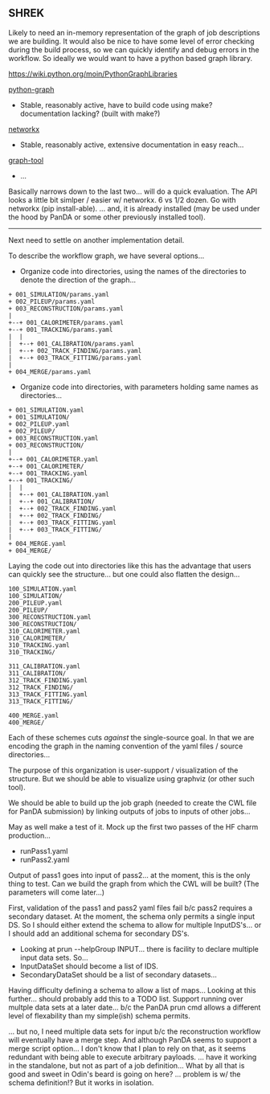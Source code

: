 SHREK
---
Likely to need an in-memory representation of the graph of job descriptions we are building.  It would also be nice to have some level of error checking during the build process, so we can quickly identify and debug errors in the workflow.  So ideally we would want to have a python based graph library.

https://wiki.python.org/moin/PythonGraphLibraries

[python-graph](https://github.com/Shoobx/python-graph)
- Stable, reasonably active, have to build code using make? documentation lacking?  (built with make?)

[networkx](https://networkx.org/)
- Stable, reasonably active, extensive documentation in easy reach...

[graph-tool](https://graph-tool.skewed.de/)
- ... 

Basically narrows down to the last two... will do a quick evaluation.  The API looks a little bit simlper / easier w/ networkx.  6 vs 1/2 dozen.  Go with networkx (pip install-able).
... and, it is already installed (may be used under the hood by PanDA or some other previously installed tool).

---

Next need to settle on another implementation detail.

To describe the workflow graph, we have several options...

- Organize code into directories, using the names of the directories to denote the direction of the graph...

```
+ 001_SIMULATION/params.yaml
+ 002_PILEUP/params.yaml
+ 003_RECONSTRUCTION/params.yaml
|
+--+ 001_CALORIMETER/params.yaml
+--+ 001_TRACKING/params.yaml
|  |
|  +--+ 001_CALIBRATION/params.yaml
|  +--+ 002_TRACK_FINDING/params.yaml
|  +--+ 003_TRACK_FITTING/params.yaml
|
+ 004_MERGE/params.yaml                   
```

- Organize code into directories, with parameters holding same names as directories...

```
+ 001_SIMULATION.yaml
+ 001_SIMULATION/
+ 002_PILEUP.yaml
+ 002_PILEUP/
+ 003_RECONSTRUCTION.yaml
+ 003_RECONSTRUCTION/
|
+--+ 001_CALORIMETER.yaml
+--+ 001_CALORIMETER/
+--+ 001_TRACKING.yaml
+--+ 001_TRACKING/
|  |
|  +--+ 001_CALIBRATION.yaml
|  +--+ 001_CALIBRATION/
|  +--+ 002_TRACK_FINDING.yaml
|  +--+ 002_TRACK_FINDING/
|  +--+ 003_TRACK_FITTING.yaml
|  +--+ 003_TRACK_FITTING/
|
+ 004_MERGE.yaml                   
+ 004_MERGE/
```

Laying the code out into directories like this has the advantage that users can quickly see the structure... but one could also flatten the design...

```
100_SIMULATION.yaml
100_SIMULATION/
200_PILEUP.yaml
200_PILEUP/
300_RECONSTRUCTION.yaml
300_RECONSTRUCTION/
310_CALORIMETER.yaml
310_CALORIMETER/
310_TRACKING.yaml
310_TRACKING/

311_CALIBRATION.yaml
311_CALIBRATION/
312_TRACK_FINDING.yaml
312_TRACK_FINDING/
313_TRACK_FITTING.yaml
313_TRACK_FITTING/

400_MERGE.yaml                   
400_MERGE/
```

Each of these schemes cuts *against* the single-source goal.  In that we are encoding the graph in the naming convention of the yaml files / source directories...

The purpose of this organization is user-support / visualization of the structure.  But we should be able to visualize using graphviz (or other such tool).  

We should be able to build up the job graph (needed to create the CWL file for PanDA submission) by linking outputs of jobs to inputs of other jobs...

May as well make a test of it.  Mock up the first two passes of the HF charm production...
- runPass1.yaml
- runPass2.yaml

Output of pass1 goes into input of pass2...  at the moment, this is the only thing to test.  Can we build the graph from which the CWL will be built?  (The parameters will come later...)  

First, validation of the pass1 and pass2 yaml files fail b/c pass2 requires a secondary dataset.  At the moment, the schema only permits a single input DS.  So I should either extend the schema to allow for multiple InputDS's...  or I should add an additional schema for secondary DS's.

- Looking at prun --helpGroup INPUT...  there is facility to declare multiple input data sets.  So... 
- InputDataSet should become a list of IDS.
- SecondaryDataSet should be a list of secondary datasets...

Having difficulty defining a schema to allow a list of maps...
Looking at this further... should probably add this to a TODO list.   Support running over multple data sets at a later date... b/c the PanDA prun cmd allows a different level of flexability than my simple(ish) schema permits.

... but no, I need multiple data sets for input b/c the reconstruction workflow will eventually have a merge step.  And although PanDA seems to support a merge script option... I don't know that I plan to rely on that, as it seems redundant with being able to execute arbitrary payloads.
... have it working in the standalone, but not as part of a job definition...
What by all that is good and sweet in Odin's beard is going on here?
... problem is w/ the schema definition!?  But it works in isolation.
